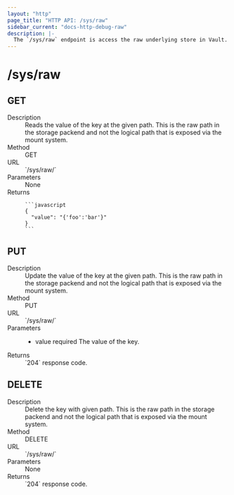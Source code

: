 ```yaml
---
layout: "http"
page_title: "HTTP API: /sys/raw"
sidebar_current: "docs-http-debug-raw"
description: |-
  The `/sys/raw` endpoint is access the raw underlying store in Vault.
---
```


# /sys/raw

## GET

<dl>
  <dt>Description</dt>
  <dd>
      Reads the value of the key at the given path. This is the raw path in the
        storage packend and not the logical path that is exposed via the mount system.
  </dd>

  <dt>Method</dt>
  <dd>GET</dd>

  <dt>URL</dt>
  <dd>`/sys/raw/<path>`</dd>

  <dt>Parameters</dt>
  <dd>
    None
  </dd>

  <dt>Returns</dt>
  <dd>

    ```javascript
    {
      "value": "{'foo':'bar'}"
    }
    ```

  </dd>
</dl>

## PUT

<dl>
  <dt>Description</dt>
  <dd>
      Update the value of the key at the given path. This is the raw path in the
        storage packend and not the logical path that is exposed via the mount system.
  </dd>

  <dt>Method</dt>
  <dd>PUT</dd>

  <dt>URL</dt>
  <dd>`/sys/raw/<path>`</dd>

  <dt>Parameters</dt>
  <dd>
    <ul>
      <li>
        <span class="param">value</span>
        <span class="param-flags">required</span>
        The value of the key.
      </li>
    </ul>
  </dd>

  <dt>Returns</dt>
  <dd>`204` response code.
  </dd>
</dl>

## DELETE

<dl>
  <dt>Description</dt>
  <dd>
    Delete the key with given path. This is the raw path in the
        storage packend and not the logical path that is exposed via the mount system.
  </dd>

  <dt>Method</dt>
  <dd>DELETE</dd>

  <dt>URL</dt>
  <dd>`/sys/raw/<path>`</dd>

  <dt>Parameters</dt>
  <dd>None
  </dd>

  <dt>Returns</dt>
  <dd>`204` response code.
  </dd>
</dl>
